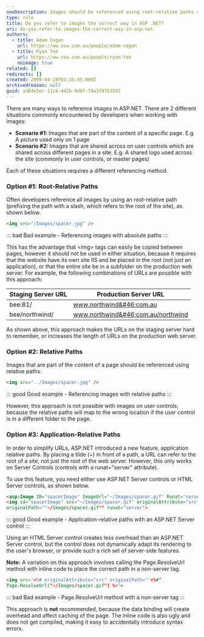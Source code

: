 ```yaml
---
seoDescription: Images should be referenced using root-relative paths or application-relative paths to simplify URLs and avoid issues with staging servers.
type: rule
title: Do you refer to images the correct way in ASP .NET?
uri: do-you-refer-to-images-the-correct-way-in-asp-net
authors:
  - title: Adam Cogan
    url: https://ww.ssw.com.au/people/adam-cogan
  - title: Ryan Tee
    url: https://ww.ssw.com.au/people/ryan-tee
    noimage: true
related: []
redirects: []
created: 2009-04-28T02:35:45.000Z
archivedreason: null
guid: a304e5ec-11c0-442b-9d8f-74a3f87b3593
---
```


There are many ways to reference images in ASP.NET. There are 2 different situations commonly encountered by developers when working with images:

<!--endintro-->

- **Scenario #1:** Images that are part of the content of a specific page. E.g. A picture used only on 1 page
- **Scenario #2:** Images that are shared across on user controls which are shared across different pages in a site. E.g. A shared logo used across the site (commonly in user controls, or master pages)

Each of these situations requires a different referencing method.

### Option #1: Root-Relative Paths

Often developers reference all images by using an root-relative path (prefixing the path with a slash, which refers to the root of the site), as shown below.

```html
<img src="/Images/spacer.jpg" />
```

::: bad
Bad example - Referencing images with absolute paths
:::

This has the advantage that &lt;img&gt; tags can easily be copied between pages, however it should not be used in either situation, because it requires that the website have its own site IIS and be placed in the root (not just an application), or that the entire site be in a subfolder on the production web server. For example, the following combinations of URLs are possible with this approach:

| Staging Server URL | Production Server URL              |
| ------------------ | ---------------------------------- |
| bee:81/            | www.northwind&#46;com.au           |
| bee/northwind/     | www.northwind&#46;com.au/northwind |

As shown above, this approach makes the URLs on the staging server hard to remember, or increases the length of URLs on the production web server.

### Option #2: Relative Paths

Images that are part of the content of a page should be referenced using relative paths.

```html
<img src="../Images/spacer.jpg" />
```

::: good
Good example - Referencing images with relative paths
:::

However, this approach is not possible with images on user controls, because the relative paths will map to the wrong location if the user control is in a different folder to the page.

### Option #3: Application-Relative Paths

In order to simplify URLs, ASP.NET introduced a new feature, application relative paths. By placing a tilde (~) in front of a path, a URL can refer to the root of a site, not just the root of the web server. However, this only works on Server Controls (controls with a runat="server" attribute).

To use this feature, you need either use ASP.NET Server controls or HTML Server controls, as shown below.

```html
<asp:Image ID="spacerImage" ImageUrl="~/Images/spacer.gif" Runat="server" />
<img id="spacerImage" src="~/Images/spacer.gif" originalAttribute="src"
originalPath=""~/Images/spacer.gif"" runat="server">
```

::: good
Good example - Application-relative paths with an ASP.NET Server control
:::

Using an HTML Server control creates less overhead than an ASP.NET Server control, but the control does not dynamically adapt its rendering to the user's browser, or provide such a rich set of server-side features.

**Note:** A variation on this approach involves calling the Page.ResolveUrl method with inline code to place the correct path in a non-server tag.

```html
<img src='<%# originalAttribute="src" originalPath="'<%#"
Page.ResolveUrl("~/Images/spacer.gif") %>'>
```

::: bad
Bad example - Page.ResolveUrl method with a non-server tag
:::

This approach is **not** recommended, because the data binding will create overhead and affect caching of the page. The inline code is also ugly and does not get compiled, making it easy to accidentally introduce syntax errors.
